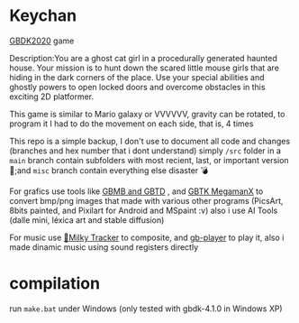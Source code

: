 # Keychan
[GBDK2020](https://github.com/gbdk-2020/GBDK-2020) game

Description:You are a ghost cat girl in a procedurally generated haunted house. Your mission is to hunt down the scared little mouse girls that are hiding in the dark corners of the place. Use your special abilities and ghostly powers to open locked doors and overcome obstacles in this exciting 2D platformer.

This game is similar to Mario galaxy or VVVVVV, gravity can be rotated, to program it I had to do the movement on each side, that is, 4 times


This repo is a simple backup, I don't use to document all code and changes (branches and hex number that i dont understand) simply `/src` folder in a `main` branch contain subfolders with most recient, last, or important version👀;and `misc` branch contain everything else disaster 💣

For grafics use tools like [GBMB and GBTD](https://github.com/gbdk-2020/GBTD_GBMB) , and [GBTK MegamanX](http://www.yvan256.net/projects/gameboy/#gbtk) to convert bmp/png images that made with various other programs (PicsArt, 8bits painted, and Pixilart for Android and MSpaint :v) also i use  AI Tools (dalle mini, léxica art and stable diffusion) 

For music use [🥛Milky Tracker](https://milkytracker.org/) to composite, and [gb-player](https://github.com/AntonioND/gbt-player) to play it, also i made dinamic music using sound registers directly

# compilation

run `make.bat` under Windows (only tested with gbdk-4.1.0 in Windows XP) 
